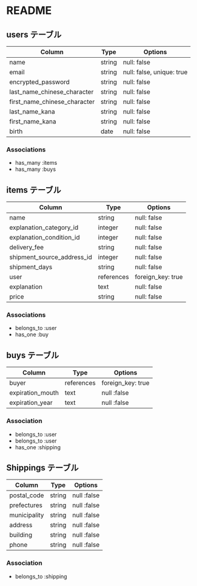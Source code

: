 # README

## users テーブル

| Column                       | Type    | Options                   |
| ---------------------------- |---------| --------------------------|
| name                         | string  | null: false               |
| email                        | string  | null: false, unique: true |
| encrypted_password           | string  | null: false               |
| last_name_chinese_character  | string  | null: false               |
| first_name_chinese_character | string  | null: false               |
| last_name_kana               | string  | null: false               |
| first_name_kana              | string  | null: false               |
| birth                        | date    | null: false               |

### Associations

- has_many :items
- has_many :buys

## items テーブル

| Column                     | Type           | Options            |
| -------------------------- | -------------- | ------------------ |
| name                       | string         | null: false        |
| explanation_category_id    | integer        | null: false        |
| explanation_condition_id   | integer        | null: false        |
| delivery_fee               | string         | null: false        |
| shipment_source_address_id | integer        | null: false        |
| shipment_days              | string         | null: false        |
| user                       | references     | foreign_key: true  |
| explanation                | text           | null: false        |
| price                      | string         | null: false        |

### Associations

- belongs_to :user
- has_one :buy

## buys テーブル

| Column             | Type           | Options                |
| ------------------ | -------------- | -----------------------|
| buyer              | references     | foreign_key: true      |
| expiration_mouth   | text           | null :false            |
| expiration_year    | text           | null :false            |

### Association

- belongs_to :user
- belongs_to :user
- has_one :shipping

## Shippings テーブル

| Column          | Type             | Options                 |
| --------------- | ---------------- | ----------------------- |
| postal_code     | string           | null :false             |
| prefectures     | string           | null :false             |
| municipality    | string           | null :false             | 
| address         | string           | null :false             |
| building        | string           | null :false             |
| phone           | string           | null :false             |

### Association
- belongs_to :shipping